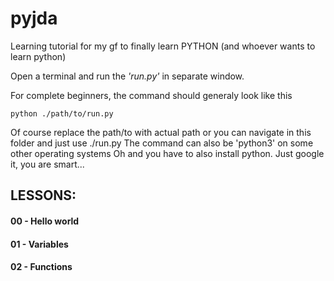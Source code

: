# pyjda

Learning tutorial for my gf to finally learn PYTHON (and whoever wants to learn python)

Open a terminal and run the *'run.py'* in separate window. 

For complete beginners, the command should generaly look like this
```
python ./path/to/run.py
```
Of course replace the path/to with actual path or you can navigate in this folder
and just use ./run.py
The command can also be 'python3' on some other operating systems
Oh and you have to also install python.
Just google it, you are smart...


## LESSONS:

#### 00 - Hello world
#### 01 - Variables
#### 02 - Functions
